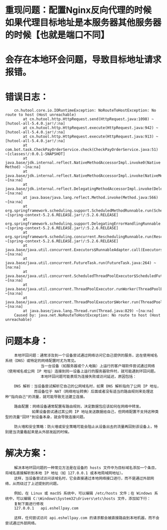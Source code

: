 # 重现问题：配置Nginx反向代理的时候 如果代理目标地址是本服务器其他服务器的时候【也就是端口不同】
#         会存在本地环会问题，导致目标地址请求报错。

# 错误日志：

        cn.hutool.core.io.IORuntimeException: NoRouteToHostException: No route to host (Host unreachable)
            at cn.hutool.http.HttpRequest.send(HttpRequest.java:1098) ~[hutool-all-5.4.0.jar!/:na]
            at cn.hutool.http.HttpRequest.execute(HttpRequest.java:942) ~[hutool-all-5.4.0.jar!/:na]
            at cn.hutool.http.HttpRequest.execute(HttpRequest.java:913) ~[hutool-all-5.4.0.jar!/:na]
            at com.bot.task.CheckPayOrderService.check(CheckPayOrderService.java:51) ~[classes!/:0.0.1-SNAPSHOT]
            at java.base/jdk.internal.reflect.NativeMethodAccessorImpl.invoke0(Native Method) ~[na:na]
            at java.base/jdk.internal.reflect.NativeMethodAccessorImpl.invoke(NativeMethodAccessorImpl.java:62) ~[na:na]
            at java.base/jdk.internal.reflect.DelegatingMethodAccessorImpl.invoke(DelegatingMethodAccessorImpl.java:43) ~[na:na]
            at java.base/java.lang.reflect.Method.invoke(Method.java:566) ~[na:na]
            at org.springframework.scheduling.support.ScheduledMethodRunnable.run(ScheduledMethodRunnable.java:84) ~[spring-context-5.2.6.RELEASE.jar!/:5.2.6.RELEASE]
            at org.springframework.scheduling.support.DelegatingErrorHandlingRunnable.run(DelegatingErrorHandlingRunnable.java:54) ~[spring-context-5.2.6.RELEASE.jar!/:5.2.6.RELEASE]
            at org.springframework.scheduling.concurrent.ReschedulingRunnable.run(ReschedulingRunnable.java:93) ~[spring-context-5.2.6.RELEASE.jar!/:5.2.6.RELEASE]
            at java.base/java.util.concurrent.Executors$RunnableAdapter.call(Executors.java:515) ~[na:na]
            at java.base/java.util.concurrent.FutureTask.run(FutureTask.java:264) ~[na:na]
            at java.base/java.util.concurrent.ScheduledThreadPoolExecutor$ScheduledFutureTask.run(ScheduledThreadPoolExecutor.java:304) ~[na:na]
            at java.base/java.util.concurrent.ThreadPoolExecutor.runWorker(ThreadPoolExecutor.java:1128) ~[na:na]
            at java.base/java.util.concurrent.ThreadPoolExecutor$Worker.run(ThreadPoolExecutor.java:628) ~[na:na]
            at java.base/java.lang.Thread.run(Thread.java:829) ~[na:na]
        Caused by: java.net.NoRouteToHostException: No route to host (Host unreachable)



# 问题本身：
        
        本地环回问题：通常涉及到一个设备尝试通过网络访问它自己提供的服务，这在使用域名系统（DNS）或特定的网络配置时尤为常见。
                    当一台设备（如服务器或个人电脑）上运行的客户端软件尝试通过网络（使用域名或公网 IP 地址）连接到同一设备上运行的服务器软件时，就可能遇到环回问题。
                    本地环回问题可能表现为连接失败或访问延迟，原因包括：
        
        DNS 解析：当设备尝试解析它自己的公网域名时，如果 DNS 解析指向了公网 IP 地址，
                 而设备位于 NAT（网络地址转换）后面或者没有适当的路由规则来处理这种"指向自己"的流量，就可能导致无法建立连接。
        
        路由配置：网络设备通常配置有路由规则，决定数据包应该如何在网络中转发。
                如果设备尝试通过其公网 IP 地址发送数据给自己，但网络配置不支持这种类型的流量"回环"到设备本身，就会导致连接问题。
        
        防火墙和安全策略：防火墙或安全策略可能会阻止从设备出去的流量再回到该设备上，特别是当流量看起来是从外部发起的时候。

# 解决方案：
        
        解决本地环回问题的一种常见方法是在设备的 hosts 文件中为目标域名添加一个条目，将域名直接解析到本地 IP 地址（如 127.0.0.1 或本地局域网地址）。
        这样，当设备尝试访问该域名时，它会直接通过本地网络接口进行，而不是通过外部网络，从而绕过了上述提到的问题。
        
        例如，在 Linux 或 macOS 系统中，可以编辑 /etc/hosts 文件；在 Windows 系统中，可以编辑 C:\Windows\System32\drivers\etc\hosts 文件，添加如下行：
        复制下面进行修改
        127.0.0.1   api.eshellpay.com

        这样，任何尝试访问 api.eshellpay.com 的请求都会被直接路由到本地机器，而不会尝试通过外部网络。

        
